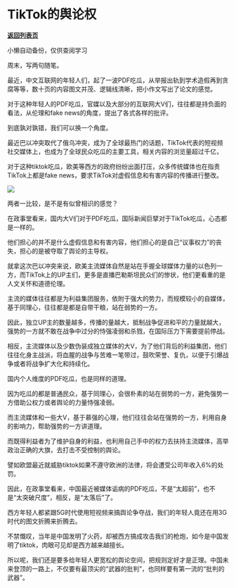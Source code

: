 # TikTok的舆论权

[**返回列表页**](/gzh/政事堂2019)

小懒自动备份，仅供查阅学习

周末，写两句随笔。  

最近，中文互联网的年轻人们，起了一波PDF吃瓜，从举报出轨到学术造假再到贪腐等等，数十页的内容图文并茂、逻辑线清晰，把小作文写出了论文的感觉。  

对于这种年轻人的PDF吃瓜，官媒以及大部分的互联网大V们，往往都是持负面的看法，从伦理和fake news的角度，提出了各式各样的批评。

到底孰对孰错，我们可以换一个角度。  

最近巴以冲突取代了俄乌冲突，成为了全球最热门的话题，TikTok代表的短视频社交媒体上，也成为了全球民众吃瓜的主要工具，相关内容的浏览量超过千亿，

对于这种tiktok吃瓜，欧美等西方的政府纷纷出面打压，众多传统媒体也在指责TikTok上都是fake
news，要求TikTok对虚假信息和有害内容的传播进行整改。  

![](https://mmbiz.qpic.cn/mmbiz_jpg/rxhS23yu8cMbj9rXwm3pzgEFxJDSQB1qznzYb7Huql2AyxZBUkZmAqGmricAibLl81NvhiaQCtkYl4tu1MQ4El1zw/640?wx_fmt=jpeg)

两者一比较，是不是有似曾相识的感觉？  

在政事堂看来，国内大V们对于PDF吃瓜，国际新闻巨擘对于TikTok吃瓜，心态都是一样的。

他们担心的并不是什么虚假信息和有害内容，他们担心的是自己“议事权力”的丧失，担心的是被夺取了舆论的主导权。

就拿这次巴以冲突来说，欧美主流媒体自然是站在手握全球媒体力量的以色列一方，而TikTok上的UP主们，更多是直播巴勒斯坦民众们的惨状，他们更看重的是人文关怀和道德伦理。

主流的媒体往往都是为利益集团服务，依附于强大的势力，而规模较小的自媒体，基于同理心，往往都是都是自带干粮，站在弱势的一方。

因此，独立UP主的数量越多，传播的量越大，抵制战争促进和平的力量就越大，强势的一方就不敢在战争中过分的恃强凌弱和杀戮，在国际压力下需要提前停战。

相反，主流媒体以及少数伪装成独立媒体的大V，为了他们背后的利益集团，他们往往化身主战派，将血腥的战争与苦难一笔带过，鼓吹荣誉、复仇，以便于引爆战争或者将战争扩大化和持续化。

国内个人维度的PDF吃瓜，也是同样的道理。

因为吃瓜的都是普通民众，基于同理心，会很朴素的站在弱势的一方，避免强势一方借助公权力或者舆论的力量恃强凌弱。

而主流媒体和一些大V，基于慕强的心理，他们往往会站在强势的一方，利用自身的影响力，帮助强势的一方讲道理。

而既得利益者为了维护自身的利益，也利用自己手中的权力去扶持主流媒体，高举政治正确的大旗，去打击不受控制的舆论。

譬如欧盟最近就威胁tiktok如果不遵守欧洲的法律，将会遭受公司年收入6%的处罚。

因此，在政事堂看来，中国最近被媒体诟病的PDF吃瓜，不是“太超前”，也不是“太突破尺度”，相反，是“太落后”了。

西方年轻人都紧跟5G时代使用短视频来搞舆论争夺战，我们的年轻人竟还在用3G时代的图文折腾来折腾去。  

不禁慨叹，当年是中国发明了火药，却被西方搞成攻击我们的枪炮，如今是中国发明了tiktok，肉眼可见却是西方越来越擅长。

所以呢，我们还是要多给年轻人更宽松的舆论空间，把规则定好才是正理。中国未来登顶的一路上，不仅要有最顶尖的“武器的批判”，也同样要有第一流的“批判的武器”。  

